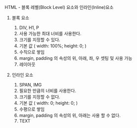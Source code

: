 HTML - 블록 레벨(Block Level) 요소와 인라인(Inline)요소

1. 블록 요소
    1. DIV, H1, P
    2. 사용 가능한 최대 너비를 사용한다.
    3. 크기를 지정할 수 있다.
    4. 기본 값 ( width: 100%; height: 0; )
    5. 수직으로 쌓임
    6. margin, padding 의 속성의 위, 아래, 좌, 우 셋팅 및 사용 가능
    7. 레이아웃

2. 인라인 요소
    1. SPAN, IMG
    2. 필요한 만큼의 너비를 사용한다.
    3. 크기를 지정할 수 없다.
    4. 기본 값 ( width: 0; height: 0; )
    5. 수평으로 쌓임
    6. margin, padding 의 속성의 위, 아래는 사용 할 수 없다.
    7. TEXT
